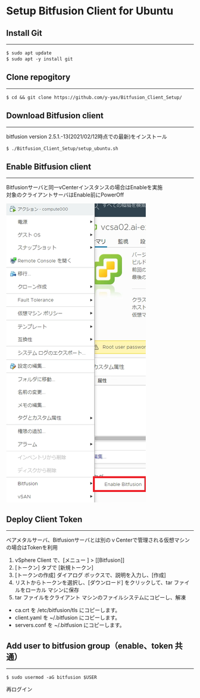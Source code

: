 # Setup Bitfusion Client for Ubuntu
## Install Git

---
```
$ sudo apt update
$ sudo apt -y install git
```

## Clone repogitory
---
```
$ cd && git clone https://github.com/y-yas/Bitfusion_Client_Setup/
```

## Download Bitfusion client
---
bitfusion version 2.5.1.-13(2021/02/12時点での最新)をインストール
```
$ ./Bitfusion_Client_Setup/setup_ubuntu.sh
```

## Enable Bitfusion client 
---
Bitfusionサーバと同一vCenterインスタンスの場合はEnableを実施  
対象のクライアントサーバはEnable前にPowerOff

![Enable_img](./images/enable.png)


## Deploy Client Token
---
ベアメタルサーバ、Bitfusionサーバとは別のｖCenterで管理される仮想マシンの場合はTokenを利用

1. vSphere Client で、[メニュー ] > [[Bitfusion]] 
2. [トークン] タブで [新規トークン] 
3. [トークンの作成] ダイアログ ボックスで、説明を入力し、[作成] 
4. リストからトークンを選択し、[ダウンロード] をクリックして、tar ファイルをローカル マシンに保存
5. tar ファイルをクライアント マシンのファイルシステムにコピーし、解凍

- ca.crt を /etc/bitfusion/tls にコピーします。
- client.yaml を ~/.bitfusion にコピーします。
- servers.conf を ~/.bitfusion にコピーします。

## Add user to bitfusion group（enable、token 共通）
---
```
$ sudo usermod -aG bitfusion $USER
```
再ログイン



